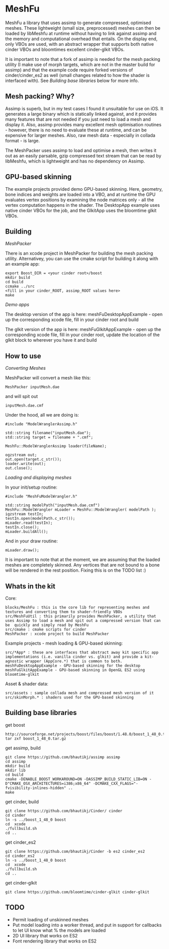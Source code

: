 MeshFu
======

MeshFu a library that uses assimp to generate compressed, optimised meshes. These lightweight (small size, preprocessed) meshes can then be loaded by libMeshfu at runtime without having to link against assimp and the memory and computational overhead that entails. On the display end, only VBOs are used, with an abstract wrapper that supports both native cinder VBOs and bloomtimes excellent cinder-glkit VBOs.

It is important to note that a fork of assimp is needed for the mesh packing utility (I make use of morph targets, which are not in the master build for assimp) and that the example code require forked versions of cinder/cinder_es2 as well (small changes related to how the shader is interfaced with). See *Building base libraries* below for more info.

Mesh packing? Why?
------------------

Assimp is superb, but in my test cases I found it unsuitable for use on iOS. It generates a large binary which is statically linked against, and it provides many features that are not needed if you just need to load a mesh and display it. Also, assimp provides many excellent mesh optimisation routines - however, there is no need to evaluate these at runtime, and can be expensive for larger meshes. Also, raw mesh data - especially in collada format - is large.

The MeshPacker uses assimp to load and optimise a mesh, then writes it out as an easily parsable, gzip compressed text stream that can be read by libMeshfu, which is lightweight and has no dependency on Assimp.

GPU-based skinning
------------------

The example projects provided demo GPU-based skinning. Here, geometry, bone indices and weights are loaded into a VBO, and at runtime the GPU evaluates vertex positions by examining the node matrices only - all the vertex computation happens in the shader. The DesktopApp example uses native cinder VBOs for the job, and the GlkitApp uses the bloomtime glkit VBOs.


Building
--------

*MeshPacker*

There is an xcode project in MeshPacker for building the mesh packing utility. Alternativey, you can use the cmake script for building it along with an example app:

    export Boost_DIR = <your cinder root>/boost
    mkdir build
    cd build
    ccmake ../src
    <fill in your cinder_ROOT, assimp_ROOT values here>
    make

*Demo apps*

The desktop version of the app is here: meshFuDesktopAppExample - open up the corresponding xcode file, fill in your cinder root and build

The glkit version of the app is here: meshFuGlkitAppExample - open up the corresponding xcode file, fill in your cinder root, update the location of the glkit block to wherever you have it and build

How to use
----------

*Converting Meshes*

MeshPacker will convert a mesh like this:

    MeshPacker inputMesh.dae

and will spit out

    inputMesh.dae.cmf

Under the hood, all we are doing is:

    #include "ModelWranglerAssimp.h"

    std::string filename("inputMesh.dae");
    std::string target = filename + ".cmf";

    MeshFu::ModelWranglerAssimp loader(fileName);
      
    ogzstream out;
    out.open(target.c_str());
    loader.write(out);
    out.close();

*Loading and displaying meshes*

In your init/setup routine:

    #include "MeshFuModelWrangler.h"

    std::string modelPath("inputMesh.dae.cmf")
    MeshFu::ModelWrangler mLoader = MeshFu::ModelWrangler( modelPath );
    igzstream testIn;
    testIn.open(modelPath.c_str());
    mLoader.read(testIn);
    testIn.close();
    mLoader.buildAll();

And in your draw routine:

    mLoader.draw();

It is important to note that at the moment, we are assuming that the loaded meshes are completely skinned. Any vertices that are not bound to a bone will be rendered in the rest position. Fixing this is on the TODO list :)

Whats in the kit
----------------

Core:

    blocks/MeshFu : this is the core lib for representing meshes and textures and converting them to shader-friendly VBOs
    src/MeshFuUtil : this primarily provides MeshPacker, a utility that uses Assimp to load a mesh and spit out a compressed version that can be  quickly and simply read by MeshFu
    src/cmake : cmake scripts for cinder
    MeshPacker : xcode project to build MeshPacker
    
Example projects - mesh loading & GPU-based skinning:

    src/*App* : these are interfaces that abstract away kit specific app implementations (i.e. vanilla cinder vs. glkit) and provide a kit-agnostic wrapper (AppCore.*) that is common to both.
    meshFuDesktopAppExample - GPU-based skinning for the desktop
    meshFuGlkitAppExample - GPU-based skinning in OpenGL ES2 using bloomtime-glkit

Asset & shader data:

    src/assets : sample collada mesh and compressed mesh version of it
    src/skinMorph.* : shaders used for the GPU-based skinning

    
Building base libraries
-----------------------

get boost

    http://sourceforge.net/projects/boost/files/boost/1.48.0/boost_1_48_0.tar.gz/download
    tar zxf boost_1_48_0.tar.gz

get assimp, build

    git clone https://github.com/bhautikj/assimp assimp
    cd assimp
    mkdir build
    mkdir lib
    cd build
    cmake -DENABLE_BOOST_WORKAROUND=ON -DASSIMP_BUILD_STATIC_LIB=ON -D"CMAKE_OSX_ARCHITECTURES=i386;x86_64" -DCMAKE_CXX_FLAGS="-fvisibility-inlines-hidden" ..
    make

get cinder, build

    git clone https://github.com/bhautikj/Cinder/ cinder
    cd cinder
    ln -s ../boost_1_48_0 boost
    cd  xcode
    ./fullbuild.sh
    cd ..

get cinder_es2

    git clone https://github.com/bhautikj/Cinder -b es2 cinder_es2 
    cd cinder_es2
    ln -s ../boost_1_48_0 boost
    cd  xcode
    ./fullbuild.sh
    cd ..

get cinder-glkit

    git clone https://github.com/bloomtime/cinder-glkit cinder-glkit
    
TODO
----

* Permit loading of unskinned meshes
* Put model loading into a worker thread, and put in support for callbacks to let UI know what % the models are loaded
* 2D UI library that works on ES2
* Font rendering library that works on ES2

